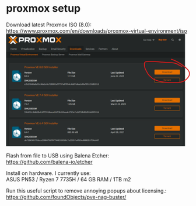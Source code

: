 # proxmox setup

Download latest Proxmox ISO (8.0):\
https://www.proxmox.com/en/downloads/proxmox-virtual-environment/iso
![Screenshot 2023-11-22](proxmox-2023-11-22.png)

Flash from file to USB using Balena Etcher:\
https://github.com/balena-io/etcher

Install on hardware.
I currently use:\
ASUS PN53 / Ryzen 7 7735H / 64 GB RAM / 1TB m2

Run this useful script to remove annoying popups about licensing.:\
https://github.com/foundObjects/pve-nag-buster/
